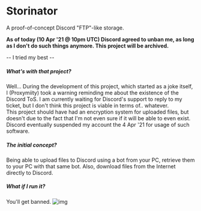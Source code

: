 # Storinator
A proof-of-concept Discord "FTP"-like storage.

**As of today (10 Apr '21 @ 10pm UTC) Discord agreed to unban me, as long as I don't do such things anymore. This project will be archived.**

-- I tried my best --

##### What's with that project?
Well... During the development of this project, which started as a joke itself, I (Proxymiity) took a warning reminding me about the existence of the Discord ToS. I am currently waiting for Discord's support to reply to my ticket, but I don't think this project is viable in terms of.. whatever.  
This project should have had an encryption system for uploaded files, but doesn't due to the fact that I'm not even sure if it will be able to even exist.
Discord eventually suspended my account the 4 Apr '21 for usage of such software.

##### The initial concept?
Being able to upload files to Discord using a bot from your PC, retrieve them to your PC with that same bot. Also, download files from the Internet directly to Discord.

##### What if I run it?
You'll get banned.
![img](https://i.iya.at/chrome_C3k5zW.png)
